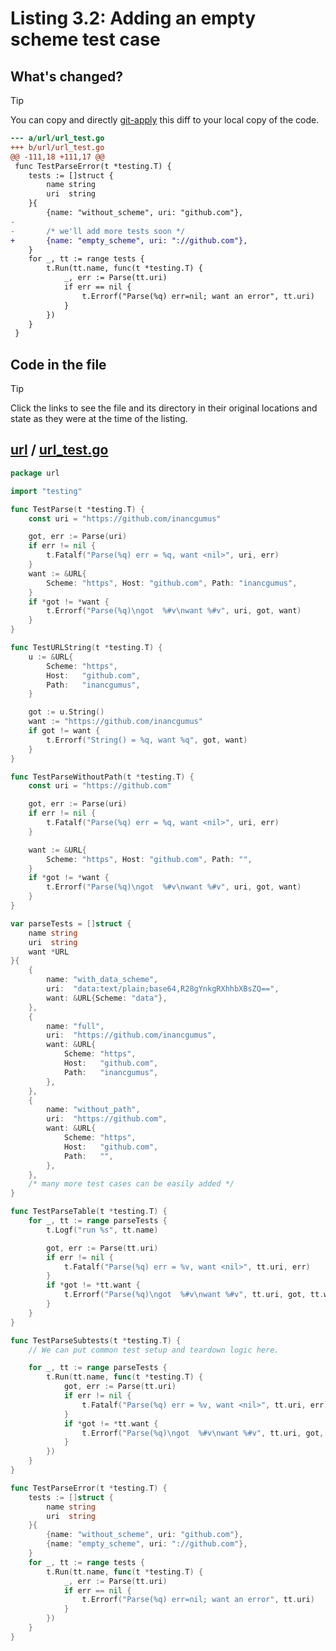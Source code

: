 # Listing 3.2: Adding an empty scheme test case

## What's changed?

> [!TIP]
> You can copy and directly [git-apply](https://tldr.inbrowser.app/pages/common/git-apply) this diff to your local copy of the code.

```diff
--- a/url/url_test.go
+++ b/url/url_test.go
@@ -111,18 +111,17 @@
 func TestParseError(t *testing.T) {
 	tests := []struct {
 		name string
 		uri  string
 	}{
 		{name: "without_scheme", uri: "github.com"},
-
-		/* we'll add more tests soon */
+		{name: "empty_scheme", uri: "://github.com"},
 	}
 	for _, tt := range tests {
 		t.Run(tt.name, func(t *testing.T) {
 			_, err := Parse(tt.uri)
 			if err == nil {
 				t.Errorf("Parse(%q) err=nil; want an error", tt.uri)
 			}
 		})
 	}
 }

```
## Code in the file

> [!TIP]
> Click the links to see the file and its directory in their original locations and state as they were at the time of the listing.

## [url](https://github.com/inancgumus/gobyexample/blob/e9e92c1e6033b255ce57c94f8ec836dfba210ed2/url) / [url_test.go](https://github.com/inancgumus/gobyexample/blob/e9e92c1e6033b255ce57c94f8ec836dfba210ed2/url/url_test.go)

```go
package url

import "testing"

func TestParse(t *testing.T) {
	const uri = "https://github.com/inancgumus"

	got, err := Parse(uri)
	if err != nil {
		t.Fatalf("Parse(%q) err = %q, want <nil>", uri, err)
	}
	want := &URL{
		Scheme: "https", Host: "github.com", Path: "inancgumus",
	}
	if *got != *want {
		t.Errorf("Parse(%q)\ngot  %#v\nwant %#v", uri, got, want)
	}
}

func TestURLString(t *testing.T) {
	u := &URL{
		Scheme: "https",
		Host:   "github.com",
		Path:   "inancgumus",
	}

	got := u.String()
	want := "https://github.com/inancgumus"
	if got != want {
		t.Errorf("String() = %q, want %q", got, want)
	}
}

func TestParseWithoutPath(t *testing.T) {
	const uri = "https://github.com"

	got, err := Parse(uri)
	if err != nil {
		t.Fatalf("Parse(%q) err = %q, want <nil>", uri, err)
	}

	want := &URL{
		Scheme: "https", Host: "github.com", Path: "",
	}
	if *got != *want {
		t.Errorf("Parse(%q)\ngot  %#v\nwant %#v", uri, got, want)
	}
}

var parseTests = []struct {
	name string
	uri  string
	want *URL
}{
	{
		name: "with_data_scheme",
		uri:  "data:text/plain;base64,R28gYnkgRXhhbXBsZQ==",
		want: &URL{Scheme: "data"},
	},
	{
		name: "full",
		uri:  "https://github.com/inancgumus",
		want: &URL{
			Scheme: "https",
			Host:   "github.com",
			Path:   "inancgumus",
		},
	},
	{
		name: "without_path",
		uri:  "https://github.com",
		want: &URL{
			Scheme: "https",
			Host:   "github.com",
			Path:   "",
		},
	},
	/* many more test cases can be easily added */
}

func TestParseTable(t *testing.T) {
	for _, tt := range parseTests {
		t.Logf("run %s", tt.name)

		got, err := Parse(tt.uri)
		if err != nil {
			t.Fatalf("Parse(%q) err = %v, want <nil>", tt.uri, err)
		}
		if *got != *tt.want {
			t.Errorf("Parse(%q)\ngot  %#v\nwant %#v", tt.uri, got, tt.want)
		}
	}
}

func TestParseSubtests(t *testing.T) {
	// We can put common test setup and teardown logic here.

	for _, tt := range parseTests {
		t.Run(tt.name, func(t *testing.T) {
			got, err := Parse(tt.uri)
			if err != nil {
				t.Fatalf("Parse(%q) err = %v, want <nil>", tt.uri, err)
			}
			if *got != *tt.want {
				t.Errorf("Parse(%q)\ngot  %#v\nwant %#v", tt.uri, got, tt.want)
			}
		})
	}
}

func TestParseError(t *testing.T) {
	tests := []struct {
		name string
		uri  string
	}{
		{name: "without_scheme", uri: "github.com"},
		{name: "empty_scheme", uri: "://github.com"},
	}
	for _, tt := range tests {
		t.Run(tt.name, func(t *testing.T) {
			_, err := Parse(tt.uri)
			if err == nil {
				t.Errorf("Parse(%q) err=nil; want an error", tt.uri)
			}
		})
	}
}
```

